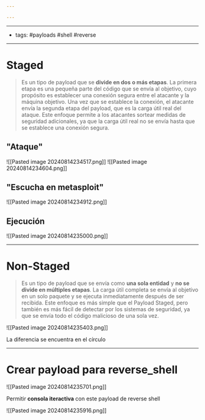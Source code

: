 ```yaml
---

---
```

------- 
- tags: #payloads #shell #reverse 
-------------
# Staged

> Es un tipo de payload que se **divide en dos** **o más etapas**. La primera etapa es una pequeña parte del código que se envía al objetivo, cuyo propósito es establecer una conexión segura entre el atacante y la máquina objetivo. Una vez que se establece la conexión, el atacante envía la segunda etapa del payload, que es la carga útil real del ataque. Este enfoque permite a los atacantes sortear medidas de seguridad adicionales, ya que la carga útil real no se envía hasta que se establece una conexión segura.


## "Ataque"

![[Pasted image 20240814234517.png]]
![[Pasted image 20240814234604.png]]

## "Escucha en metasploit"
![[Pasted image 20240814234912.png]]

## Ejecución

![[Pasted image 20240814235000.png]]



--------------
# Non-Staged

> Es un tipo de payload que se envía como **una sola entidad** y **no se divide en múltiples etapas**. La carga útil completa se envía al objetivo en un solo paquete y se ejecuta inmediatamente después de ser recibida. Este enfoque es más simple que el Payload Staged, pero también es más fácil de detectar por los sistemas de seguridad, ya que se envía todo el código malicioso de una sola vez.

![[Pasted image 20240814235403.png]]

La diferencia se encuentra en el círculo



------------
# Crear payload para reverse_shell

![[Pasted image 20240814235701.png]]

Permitir **consola iteractiva** con este payload de reverse shell

![[Pasted image 20240814235916.png]]